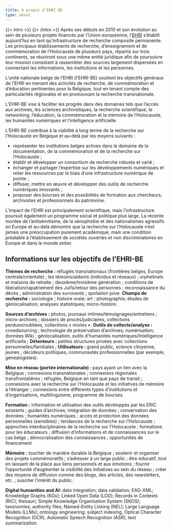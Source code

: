 ```yaml
---
title: À propos d’EHRI-BE
type: about
---
```


{{< intro >}}
{{< /intro >}}
Après ses débuts en 2010 et son évolution au sein de plusieurs projets financés par l’Union européenne, l’[EHRI](https://www.ehri-project.eu) s’établit aujourd’hui en tant qu’infrastructure de recherche composite permanente. Les principaux établissements de recherche, d’enseignement et de commémoration de l’Holocauste de plusieurs pays, répartis sur trois continents, se réuniront sous une même entité juridique afin de poursuivre leur mission consistant à rassembler des sources largement dispersées en connectant les informations, les institutions et les personnes.

L’unité nationale belge de l’EHRI (l’EHRI-BE) soutient les objectifs généraux de l’EHRI en menant des activités de recherche, de commémoration et d’éducation pertinentes pour la Belgique, tout en tenant compte des particularités régionales et en promouvant la recherche transnationale.

L’EHRI-BE vise à faciliter les progrès dans des domaines tels que l’accès aux archives, les sciences archivistiques, la recherche scientifique, le networking, l’éducation, la commémoration et la mémoire de l’Holocauste, les humanités numériques et l’intelligence artificielle.

L’EHRI-BE contribue à la viabilité à long terme de la recherche sur l’Holocauste en Belgique et au-delà par les moyens suivants :

* représenter les institutions belges actives dans le domaine de la documentation, de la commémoration et de la recherche sur l’Holocauste ;
* établir et développer un consortium de recherche robuste et varié ;
* échanger et partager l’expertise sur les développements numériques et relier les ressources par le biais d’une infrastructure numérique de pointe ;
* diffuser, mettre en œuvre et développer des outils de recherche numériques innovants ;
* proposer des bourses et des possibilités de formation aux chercheurs, archivistes et professionnels du patrimoine.

L’impact de l’EHRI est principalement scientifique, mais l’infrastructure poursuit également un programme social et politique plus large. La récente montée de l’antisémitisme, de la xénophobie et des nationalismes agressifs en Europe et au-delà démontre que la recherche sur l’Holocauste n’est jamais une préoccupation purement académique, mais une condition préalable à l’établissement de sociétés ouvertes et non discriminatoires en Europe et dans le monde entier.


## Informations sur les objectifs de l’EHRI-BE

**Thèmes de recherche :** réfugiés transnationaux (frontières belges, Europe centrale/orientale) ; les témoins/aidants (individus et réseaux) ; orphelinats et maisons de retraite ; deuxième/troisième génération ; conditions de libération/rapatriement des Juifs/retour des personnes ; reconnaissance du décès ; administration des survivants ; spoliation juive. **Champs de recherche :** sociologie ; histoire orale; art ; photographie; études de géolocalisation; analyses statistiques; micro-histoire.  

**Sources d’archives :** photos, journaux intimes/témoignages/entretiens ; micro-archives ; dossiers de procès/judiciaires, collections perdues/oubliées, collections « mixtes ». **Outils de collecte/analyse :** crowdsourcing ; technologie de préservation d’archives; numérisation; données Wiki ; géolocalisation, outils d’humanités numériques/Intelligence artificielle ; **Détenteurs :** petites structures privées avec collections personnelles/familiales ; **Utilisateurs :** grand public, science citoyenne, jeunes ; décideurs politiques, communautés professionnelles (par exemple, généalogistes).

**Mise en réseau (portée internationale) :** pays ayant un lien avec la Belgique ; connexions transnationales ; connexions régionales transfrontalières ; réfugiés, Belgique en tant que pays de transit ; connexions avec la recherche sur l’Holocauste et les initiatives de mémoire à l’étranger ; connexions entre différents types d’institutions et d’organisations, multilinguisme, programme de bourses.

**Formation :** information et utilisation des outils développés par les ERIC existants ; guides d’archives; intégration de données ; conservation des données ; humanités numériques ; accès et protection des données personnelles (sensibles) ; tendances de la recherche sur l’Holocauste ; approches interdisciplinaires de la recherche sur l’Holocauste ; formations pour les éducateurs ; diffusion d’informations et de connaissances sur le cas belge ; démocratisation des connaissances ; opportunités de financement

**Mémoire :** toucher de manière durable la Belgique ; soutenir et organiser des projets commémoratifs ; s’adresser à un large public ; être éducatif, tout en laissant de la place aux liens personnels et aux émotions ; fournir l’opportunité d’augmenter la visibilité des initiatives au sein du réseau ; créer des moyens de diffusion comme des blogs, des articles, des newsletters, etc. ; susciter l’intérêt du public.

**Digital humanities and AI:** data integration; data validation; EAD-XML; Knowledge Graphs (KGs); Linked Open Data (LOD); Records in Contexts (RiC); thesauri; Simple Knowledge Organisation System (SKOS); taxonomies; authority files; Named-Entity Linking (NEL); Large Language Models (LLMs); ontology engineering; subject indexing, Optical Character Recognition (OCR), Automatic Speech Recognition (ASR), text summarization.